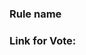 ### Rule name
<!-- Tell us what should happen -->

### Link for Vote:
<!-- Guidelines for creating vote](https://ourcodestyle.com/projects/shiphawk/style-guides/3/rules/645) -->

